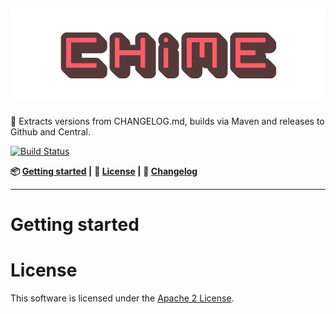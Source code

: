 ![logo](logo.png)
-
:wind_chime: Extracts versions from CHANGELOG.md, builds via Maven and releases to Github and Central.

[![Build Status](https://travis-ci.org/MyRealityCoding/chime.svg?branch=master)](https://travis-ci.org/MyRealityCoding/chime)

**:package: [Getting started](#getting-started) |**
**:rocket: [License](#license) |**
**:pencil: [Changelog](CHANGELOG.md)**

---

# Getting started

# License

This software is licensed under the [Apache 2 License](LICENSE).
